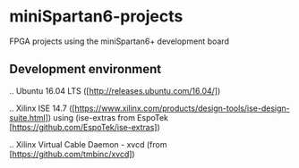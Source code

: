 # miniSpartan6-projects
FPGA projects using the miniSpartan6+ development board

## Development environment
.. Ubuntu 16.04 LTS ([http://releases.ubuntu.com/16.04/])


.. Xilinx ISE 14.7 ([https://www.xilinx.com/products/design-tools/ise-design-suite.html]) using (ise-extras from EspoTek 
[https://github.com/EspoTek/ise-extras])


.. Xilinx Virtual Cable Daemon - xvcd (from [https://github.com/tmbinc/xvcd]) 

